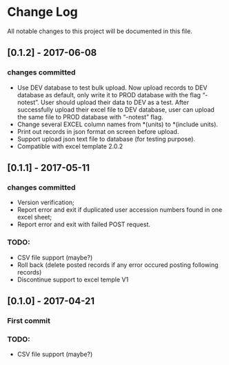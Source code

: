 # Change Log
All notable changes to this project will be documented in this file.


## [0.1.2] - 2017-06-08
### changes committed
* Use DEV database to test bulk upload.
Now upload records to DEV database as default, only write it to PROD
database with the flag “-notest”. User should upload their data to DEV
as a test.  After successfully upload their excel file to DEV database,
user can upload the same file to PROD database with “-notest” flag.
* Change several EXCEL column names from *(units) to *(include units).
* Print out records in json format on screen before upload.
* Support upload json text file to database (for testing purpose).
* Compatible with excel template 2.0.2

## [0.1.1] - 2017-05-11
### changes committed
* Version verification;
* Report error and exit if duplicated user accession numbers found in one excel sheet;
* Report error and exit with failed POST request.
### TODO:
* CSV file support (maybe?)
* Roll back (delete posted records if any error occured posting following records)
* Discontinue support to excel temple V1

## [0.1.0] - 2017-04-21
### First commit
### TODO:
* CSV file support (maybe?)
